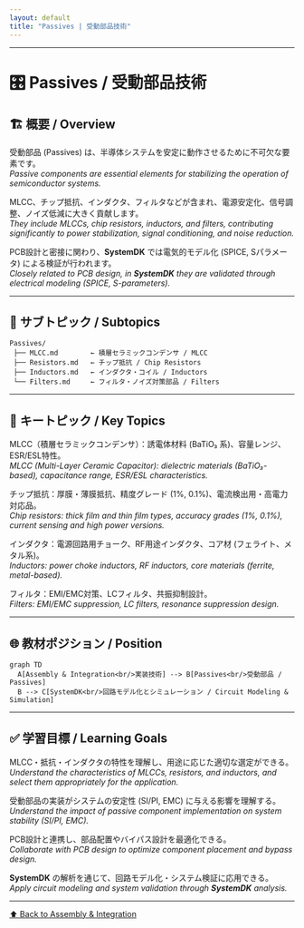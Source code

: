 ```yaml
---
layout: default
title: "Passives | 受動部品技術"  
---
```


---

# 🎛 Passives / 受動部品技術

## 🏗 概要 / Overview
受動部品 (Passives) は、半導体システムを安定に動作させるために不可欠な要素です。  
*Passive components are essential elements for stabilizing the operation of semiconductor systems.*  

MLCC、チップ抵抗、インダクタ、フィルタなどが含まれ、電源安定化、信号調整、ノイズ低減に大きく貢献します。  
*They include MLCCs, chip resistors, inductors, and filters, contributing significantly to power stabilization, signal conditioning, and noise reduction.*  

PCB設計と密接に関わり、**SystemDK** では電気的モデル化 (SPICE, Sパラメータ) による検証が行われます。  
*Closely related to PCB design, in **SystemDK** they are validated through electrical modeling (SPICE, S-parameters).*  

---

## 📂 サブトピック / Subtopics
```
Passives/
 ├── MLCC.md        ← 積層セラミックコンデンサ / MLCC
 ├── Resistors.md   ← チップ抵抗 / Chip Resistors
 ├── Inductors.md   ← インダクタ・コイル / Inductors
 └── Filters.md     ← フィルタ・ノイズ対策部品 / Filters
```

---

## 🔑 キートピック / Key Topics
MLCC（積層セラミックコンデンサ）：誘電体材料 (BaTiO₃ 系)、容量レンジ、ESR/ESL特性。  
*MLCC (Multi-Layer Ceramic Capacitor): dielectric materials (BaTiO₃-based), capacitance range, ESR/ESL characteristics.*  

チップ抵抗：厚膜・薄膜抵抗、精度グレード (1%, 0.1%)、電流検出用・高電力対応品。  
*Chip resistors: thick film and thin film types, accuracy grades (1%, 0.1%), current sensing and high power versions.*  

インダクタ：電源回路用チョーク、RF用途インダクタ、コア材 (フェライト、メタル系)。  
*Inductors: power choke inductors, RF inductors, core materials (ferrite, metal-based).*  

フィルタ：EMI/EMC対策、LCフィルタ、共振抑制設計。  
*Filters: EMI/EMC suppression, LC filters, resonance suppression design.*  

---

## 🌐 教材ポジション / Position
```mermaid
graph TD
  A[Assembly & Integration<br/>実装技術] --> B[Passives<br/>受動部品 / Passives]
  B --> C[SystemDK<br/>回路モデル化とシミュレーション / Circuit Modeling & Simulation]
```

---

## ✅ 学習目標 / Learning Goals
MLCC・抵抗・インダクタの特性を理解し、用途に応じた適切な選定ができる。  
*Understand the characteristics of MLCCs, resistors, and inductors, and select them appropriately for the application.*  

受動部品の実装がシステムの安定性 (SI/PI, EMC) に与える影響を理解する。  
*Understand the impact of passive component implementation on system stability (SI/PI, EMC).*  

PCB設計と連携し、部品配置やバイパス設計を最適化できる。  
*Collaborate with PCB design to optimize component placement and bypass design.*  

**SystemDK** の解析を通じて、回路モデル化・システム検証に応用できる。  
*Apply circuit modeling and system validation through **SystemDK** analysis.*  

---

[⬆️ Back to Assembly & Integration](../)
